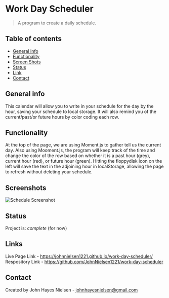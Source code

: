 # Work Day Scheduler
>A program to create a daily schedule.

## Table of contents
* [General info](#general-info)
* [Functionality](#functionality)
* [Screen Shots](#screenshots)
* [Status](#status)
* [Link](#link)
* [Contact](#contact)

## General info
This calendar will allow you to write in your schedule for the day by the hour, saving your schedule to local storage. It will also remind you of the current/past/or future hours by color coding each row.

## Functionality
At the top of the page, we are using Moment.js to gather tell us the current day.
Also using Mooment.js, the program will keep track of the time and change the color of the row based on whether it is a past hour (grey), current hour (red), or future hour (green).
Hitting the floppydisk icon on the left will save the text in the adjoining hour in localStorage, allowing the page to refresh without deleting your schedule.

## Screenshots
![Schedule Screenshot](assets/images/wordkay-screenshot.png)


## Status
Project is: _complete_ (for now)

## Links
Live Page Link - https://johnnielsen1221.github.io/work-day-scheduler/
Respository Link - https://github.com/JohnNielsen1221/work-day-scheduler

## Contact
Created by John Hayes Nielsen - johnhayesnielsen@gmail.com
